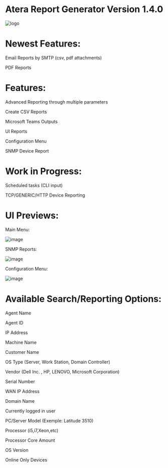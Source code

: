 # Atera Report Generator Version 1.4.0
![logo](https://github.com/infovirtuel/Atera-Report-Generator/assets/134888924/d1613878-09f1-49d7-a207-8c77a85c4cdf)


# Newest Features:

Email Reports by SMTP (csv, pdf attachments)

PDF Reports

# Features:

Advanced Reporting through multiple parameters

Create CSV Reports

Microsoft Teams Outputs

UI Reports

Configuration Menu

SNMP Device Report


# Work in Progress:

Scheduled tasks (CLI input)

TCP/GENERIC/HTTP Device Reporting

# UI Previews:

Main Menu:

![image](https://github.com/infovirtuel/Atera-Report-Generator/assets/134888924/ce1b264b-7796-4b63-b0f0-c871f7a8ca36)

SNMP Reports:

![image](https://github.com/infovirtuel/Atera-Report-Generator/assets/134888924/2744b5ba-5f5c-43eb-8c1b-5ce194b03304)

Configuration Menu:

![image](https://github.com/infovirtuel/Atera-Report-Generator/assets/134888924/c7e0b6d5-2190-4ee1-839d-669772c988ba)


# Available Search/Reporting Options:

Agent Name

Agent ID

IP Address

Machine Name

Customer Name

OS Type (Server, Work Station, Domain Controller)

Vendor (Dell Inc. , HP, LENOVO, Microsoft Corporation)

Serial Number

WAN IP Address

Domain Name

Currently logged in user

PC/Server Model (Exemple: Latitude 3510)

Processor (i5,i7,Xeon,etc)

Processor Core Amount 

OS Version

Online Only Devices
